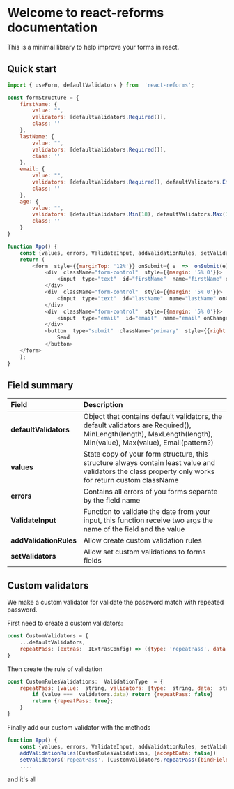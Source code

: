 # Welcome to react-reforms documentation

This is a minimal library to help improve your forms in react.


## Quick start

```javascript
import { useForm, defaultValidators } from  'react-reforms';

const formStructure = {
	firstName: {
		value: "",
		validators: [defaultValidators.Required()],
		class: ''
	},
	lastName: {
		value: "",
		validators: [defaultValidators.Required()],
		class: ''
	},
	email: {
		value: "",
		validators: [defaultValidators.Required(), defaultValidators.Email(null)],
		class: ''
	},
	age: {
		value: "",
		validators: [defaultValidators.Min(18), defaultValidators.Max(32)],
		class: ''
	}
}

function App() {
	const {values, errors, ValidateInput, addValidationRules, setValidators} =  useForm(formStructure, {customClass: {error: 'error', success: 'success'}});
	return (
		<form  style={{marginTop: '12%'}} onSubmit={ e  =>  onSubmit(e)}>
			<div  className="form-control"  style={{margin: '5% 0'}}>
				<input  type="text"  id="firstName"  name="firstName" onChange={e  =>  			ValidateInput(e.target.name, e.target.value)} className={`${values.firstName.class}`} />
			</div>
			<div  className="form-control"  style={{margin: '5% 0'}}>
				<input  type="text"  id="lastName"  name="lastName" onChange={e  =>  ValidateInput(e.target.name, e.target.value)} className={`${values.repeatPass.class}`} />
			</div>
			<div  className="form-control"  style={{margin: '5% 0'}}>
				<input  type="email"  id="email"  name="email" onChange={e  =>  ValidateInput(e.target.name, e.target.value)} className={`${values.email.class}`} />
			</div>
			<button  type="submit"  className="primary"  style={{right: '2%', width: "10rem"}}>
				Send
			</button>
	</form>
	);
}

```

## Field summary

|  Field | Description  |
|:--------|:--------------|
| **defaultValidators** |  Object that contains default validators, the default validators are Required(), MinLength(length), MaxLength(length), Min(value), Max(value), Email(pattern?)|  
|  **values** |  State copy of your form structure, this structure always contain least value and validators the class property only works for return custom className |  
| **errors**  |  Contains all errors of you forms separate by the field name | 
| **ValidateInput** | Function to validate the date from your input, this function receive two args the name of the field and the value |
| **addValidationRules** | Allow create custom validation rules |
| **setValidators** | Allow set custom validations to forms fields | 


## Custom validators
We  make a custom validator for validate the password  match with repeated password.

First need to create a custom validators:
```javascript
const CustomValidators = {
	...defaultValidators,
	repeatPass: (extras:  IExtrasConfig) => ({type: 'repeatPass', data: null, extras})
}
```

Then create the rule of validation
```javascript
const CustomRulesValidations:  ValidationType  = {
	repeatPass: (value:  string, validators: {type:  string, data:  string, extras: {}}) => {
		if (value ===  validators.data) return {repeatPass: false}
		return {repeatPass: true};
	}
}
```

Finally add our custom validator with the methods
```javascript
function App() {
	const {values, errors, ValidateInput, addValidationRules, setValidators} =  useForm(formStructure, {customClass: {error: 'error', success: 'success'}});
	addValidationRules(CustomRulesValidations, {acceptData: false})
	setValidators('repeatPass', [CustomValidators.repeatPass({bindField: {field:'firstName', activate: true}})]) // Aggregates the
	....
```

and it's all